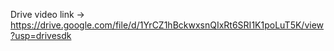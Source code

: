 Drive video link -> https://drive.google.com/file/d/1YrCZ1hBckwxsnQIxRt6SRI1K1poLuT5K/view?usp=drivesdk
